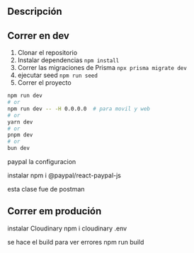 ## Descripción


## Correr en dev

1. Clonar el repositorio
2. Instalar dependencias ```npm install```
3. Correr las migraciones de Prisma ```npx prisma migrate dev```
4. ejecutar seed ```npm run seed```
5. Correr el proyecto 
```bash
npm run dev
# or
npm run dev -- -H 0.0.0.0  # para movil y web
# or
yarn dev
# or
pnpm dev
# or
bun dev
```

paypal la configuracion

instalar 
npm i @paypal/react-paypal-js

esta clase fue de postman
## Correr em produción

instalar Cloudinary
npm i cloudinary
.env

se hace el build para ver errores
npm run build 